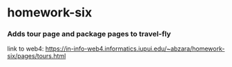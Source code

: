 # homework-six
 
### Adds tour page and package pages to travel-fly

link to web4: https://in-info-web4.informatics.iupui.edu/~abzara/homework-six/pages/tours.html

